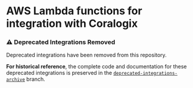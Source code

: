 # AWS Lambda functions for integration with Coralogix

### ⚠️ Deprecated Integrations Removed

Deprecated integrations have been removed from this repository.

**For historical reference**, the complete code and documentation for these deprecated integrations is preserved in the [`deprecated-integrations-archive`](https://github.com/coralogix/coralogix-aws-serverless/tree/deprecated-integrations-archive) branch.